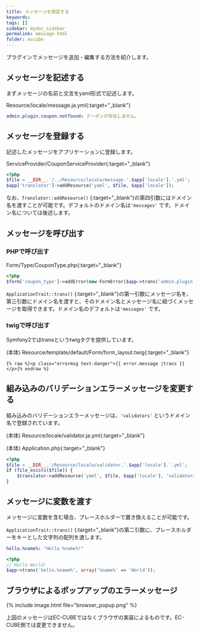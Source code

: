 ```yaml
---
title: メッセージを設定する
keywords:
tags: []
sidebar: mydoc_sidebar
permalink: message.html
folder: eccube
---
```


プラグインでメッセージを追加・編集する方法を紹介します。

## メッセージを記述する

まずメッセージの名前と文言をyaml形式で記述します。

Resource/locale/message.ja.yml[](https://github.com/izayoi256/coupon-tutorial/blob/2.0.0/Resource/locale/message.ja.yml){:target="_blank"}

``` yaml
admin.plugin.coupon.notfound: クーポンが存在しません。
```

## メッセージを登録する

記述したメッセージをアプリケーションに登録します。

ServiceProvider/CouponServiceProvider[](https://github.com/izayoi256/coupon-tutorial/blob/2.0.0/ServiceProvider/CouponServiceProvider.php#L113-L114){:target="_blank"}

``` php
<?php
$file = __DIR__.'/../Resource/locale/message.'.$app['locale'].'.yml';
$app['translator']->addResource('yaml', $file, $app['locale']);
```

なお、```Translator::addResource()``` [](https://github.com/symfony/symfony/blob/2.7/src/Symfony/Component/Translation/Translator.php#L121){:target="_blank"}の第四引数にはドメイン名を渡すことが可能です。デフォルトのドメイン名は```'messages'``` です。ドメイン名については後述します。

## メッセージを呼び出す

### PHPで呼び出す

Form/Type/CouponType.php[](https://github.com/izayoi256/coupon-tutorial/blob/2.0.0/Form/Type/CouponType.php#L181){:target="_blank"}

``` php
<?php
$form['coupon_type']->addError(new FormError($app->trans('admin.plugin.coupon.coupontype')));
```

```ApplicationTrait::trans()``` [](https://github.com/EC-CUBE/ec-cube/blob/3.0.13/src/Eccube/Application/ApplicationTrait.php#L190){:target="_blank"}の第一引数にメッセージ名を、第三引数にドメイン名を渡すと、そのドメイン名とメッセージ名に紐づくメッセージを取得できます。ドメイン名のデフォルトは```'messages'``` です。

### twigで呼び出す

Symfony2ではtransというtwigタグを提供しています。

(本体) Resource/template/default/Form/form_layout.twig[](https://github.com/EC-CUBE/ec-cube/blob/3.0.13/src/Eccube/Resource/template/default/Form/form_layout.twig#L59){:target="_blank"}

``` twig
{% raw %}<p class="errormsg text-danger">{{ error.message |trans }}</p>{% endraw %}
```

## 組み込みのバリデーションエラーメッセージを変更する

組み込みのバリデーションエラーメッセージは、```'validators'``` というドメイン名で登録されています。

(本体) Resource/locale/validator.ja.yml[](https://github.com/EC-CUBE/ec-cube/blob/3.0.13/src/Eccube/Resource/locale/validator.ja.yml){:target="_blank"}

(本体) Application.php[](https://github.com/EC-CUBE/ec-cube/blob/3.0.13/src/Eccube/Application.php#L218-L221){:target="_blank"}

``` php
<?php
$file = __DIR__.'/Resource/locale/validator.'.$app['locale'].'.yml';
if (file_exists($file)) {
    $translator->addResource('yaml', $file, $app['locale'], 'validators');
}
```

## メッセージに変数を渡す

メッセージに変数を含む場合、プレースホルダーで置き換えることが可能です。

```ApplicationTrait::trans()``` [](https://github.com/EC-CUBE/ec-cube/blob/3.0.13/src/Eccube/Application/ApplicationTrait.php#L190){:target="_blank"}の第二引数に、プレースホルダーをキーとした文字列の配列を渡します。

``` yaml
hello.%name%: "Hello %name%!"
```

```php
<?php
// Hello World!
$app->trans('hello.%name%', array('%name%' => 'World'));
```

## ブラウザによるポップアップのエラーメッセージ

{% include image.html file="browser_popup.png" %}

上図のメッセージはEC-CUBEではなくブラウザの実装によるものです。EC-CUBE側では変更できません。